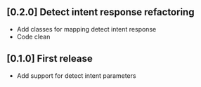 ## [0.2.0] Detect intent response refactoring
- Add classes for mapping detect intent response
- Code clean

## [0.1.0] First release
- Add support for detect intent parameters